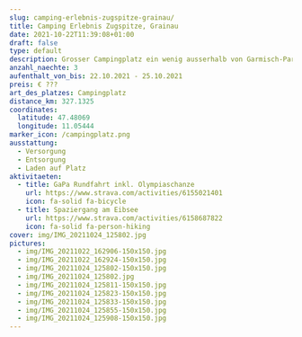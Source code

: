 ```yaml
---
slug: camping-erlebnis-zugspitze-grainau/
title: Camping Erlebnis Zugspitze, Grainau
date: 2021-10-22T11:39:08+01:00
draft: false
type: default
description: Grosser Campingplatz ein wenig ausserhalb von Garmisch-Partenkirchen. Direkter Blick auf die Zugspitze.
anzahl_naechte: 3
aufenthalt_von_bis: 22.10.2021 - 25.10.2021
preis: € ???
art_des_platzes: Campingplatz
distance_km: 327.1325
coordinates:
  latitude: 47.48069
  longitude: 11.05444
marker_icon: /campingplatz.png
ausstattung:
  - Versorgung
  - Entsorgung
  - Laden auf Platz
aktivitaeten:
  - title: GaPa Rundfahrt inkl. Olympiaschanze
    url: https://www.strava.com/activities/6155021401
    icon: fa-solid fa-bicycle
  - title: Spaziergang am Eibsee
    url: https://www.strava.com/activities/6158687822
    icon: fa-solid fa-person-hiking
cover: img/IMG_20211024_125802.jpg
pictures:
  - img/IMG_20211022_162906-150x150.jpg
  - img/IMG_20211022_162924-150x150.jpg
  - img/IMG_20211024_125802-150x150.jpg
  - img/IMG_20211024_125802.jpg
  - img/IMG_20211024_125811-150x150.jpg
  - img/IMG_20211024_125823-150x150.jpg
  - img/IMG_20211024_125833-150x150.jpg
  - img/IMG_20211024_125855-150x150.jpg
  - img/IMG_20211024_125908-150x150.jpg
---
```

